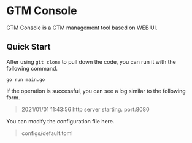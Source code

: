 # GTM Console

GTM Console is a GTM management tool based on WEB UI.

## Quick Start

After using `git clone` to pull down the code, you can run it with the following command.

```
go run main.go
```

If the operation is successful, you can see a log similar to the following form.

> 2021/01/01 11:43:56 http server starting. port:8080

You can modify the configuration file here.

> configs/default.toml
